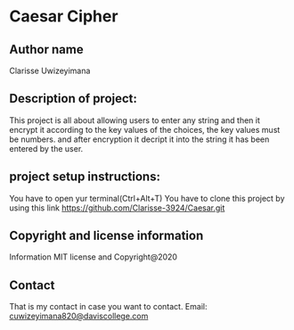 # Caesar Cipher

## Author name 

Clarisse Uwizeyimana

## Description of project:

This project is all about allowing users to enter any string and then it encrypt it according to the key values of the choices, the key values must be numbers. and after encryption it decript it into the string it has been entered by the user.
## project setup instructions:

You have to open yur terminal(Ctrl+Alt+T) You have to clone this project by using this link https://github.com/Clarisse-3924/Caesar.git


## Copyright and license information
Information MIT license and Copyright@2020

## Contact

That is my contact in case you want to contact. Email: cuwizeyimana820@daviscollege.com

## 